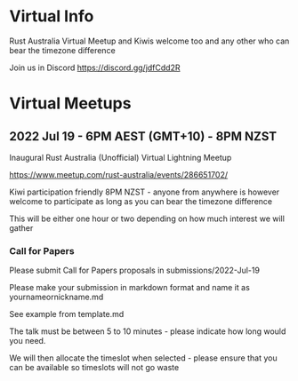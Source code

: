 # Virtual Info
Rust Australia Virtual Meetup and Kiwis welcome too and any other who can bear the timezone difference

Join us in Discord
https://discord.gg/jdfCdd2R

# Virtual Meetups

## 2022 Jul 19 - 6PM AEST (GMT+10) - 8PM NZST 

Inaugural Rust Australia (Unofficial) Virtual Lightning Meetup

https://www.meetup.com/rust-australia/events/286651702/

Kiwi participation friendly 8PM NZST - anyone from anywhere is however welcome to participate as long as you can bear the timezone difference

This will be either one hour or two depending on how much interest we will gather

### Call for Papers

Please submit Call for Papers proposals in submissions/2022-Jul-19

Please make your submission in markdown format and name it as yournameornickname.md

See example from template.md

The talk must be between 5 to 10 minutes - please indicate how long would you need.

We will then allocate the timeslot when selected - please ensure that you can be available so timeslots will not go waste

